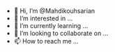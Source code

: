 - 👋 Hi, I’m @Mahdikouhsarian
- 👀 I’m interested in ...
- 🌱 I’m currently learning ...
- 💞️ I’m looking to collaborate on ...
- 📫 How to reach me ...

<!---
Mahdikouhsarian/Mahdikouhsarian is a ✨ special ✨ repository because its `README.md` (this file) appears on your GitHub profile.
You can click the Preview link to take a look at your changes.
--->
